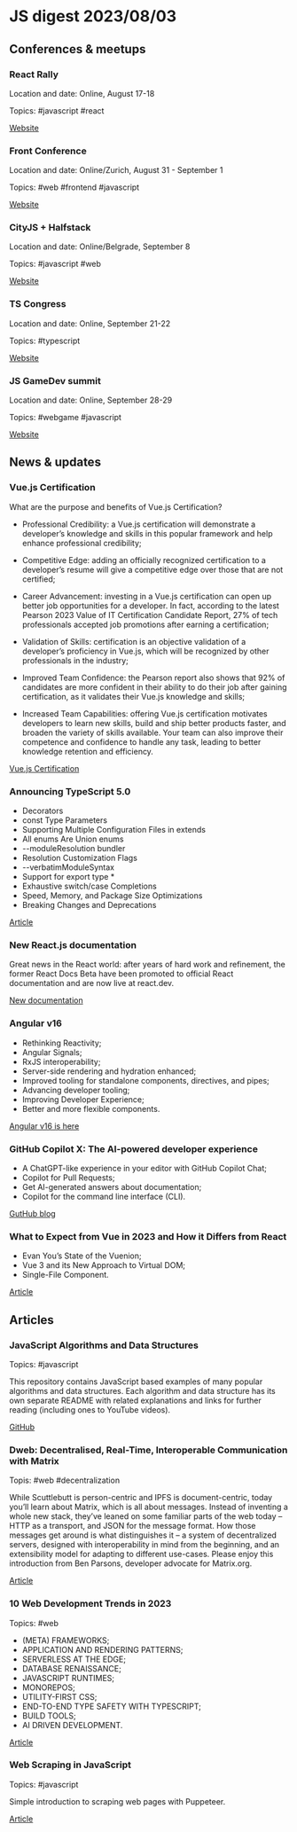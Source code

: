 # JS digest 2023/08/03

## Conferences & meetups

### React Rally

Location and date: Online, August 17-18

Topics: #javascript #react

[Website](https://www.reactrally.com/)

### Front Conference

Location and date: Online/Zurich, August 31 - September 1

Topics: #web #frontend #javascript

[Website](https://frontconference.com/)

### CityJS + Halfstack

Location and date: Online/Belgrade, September 8

Topics: #javascript #web

[Website](https://belgrade.cityjsconf.org/)

### TS Congress

Location and date: Online, September 21-22

Topics: #typescript

[Website](https://typescriptcongress.com/)

### JS GameDev summit

Location and date: Online, September 28-29

Topics: #webgame #javascript

[Website](https://jsgamedev.com/)

## News & updates

### Vue.js Certification

What are the purpose and benefits of Vue.js Certification?

- Professional Credibility: a Vue.js certification will demonstrate a developer’s knowledge and skills in this popular framework and help enhance professional credibility;
- Competitive Edge: adding an officially recognized certification to a developer’s resume will give a competitive edge over those that are not certified;
- Career Advancement: investing in a Vue.js certification can open up better job opportunities for a developer. In fact, according to the latest Pearson 2023 Value of IT Certification Candidate Report, 27% of tech professionals accepted job promotions after earning a certification;

- Validation of Skills: certification is an objective validation of a developer’s proficiency in Vue.js, which will be recognized by other professionals in the industry;

- Improved Team Confidence: the Pearson report also shows that 92% of candidates are more confident in their ability to do their job after gaining certification, as it validates their Vue.js knowledge and skills;

- Increased Team Capabilities: offering Vue.js certification motivates developers to learn new skills, build and ship better products faster, and broaden the variety of skills available. Your team can also improve their competence and confidence to handle any task, leading to better knowledge retention and efficiency.

[Vue.js Certification](https://certification.vuejs.org/)

### Announcing TypeScript 5.0

- Decorators
- const Type Parameters
- Supporting Multiple Configuration Files in extends
- All enums Are Union enums
- --moduleResolution bundler
- Resolution Customization Flags
- --verbatimModuleSyntax
- Support for export type *
- Exhaustive switch/case Completions
- Speed, Memory, and Package Size Optimizations
- Breaking Changes and Deprecations

[Article](https://devblogs.microsoft.com/typescript/announcing-typescript-5-0/)

### New React.js documentation

Great news in the React world: after years of hard work and refinement, the former React Docs Beta have been promoted to official React documentation and are now live at react.dev.

[New documentation](https://react.dev/blog/2023/03/16/introducing-react-dev)

### Angular v16

- Rethinking Reactivity;
- Angular Signals;
- RxJS interoperability;
- Server-side rendering and hydration enhanced;
- Improved tooling for standalone components, directives, and pipes;
- Advancing developer tooling;
- Improving Developer Experience;
- Better and more flexible components.

[Angular v16 is here](https://blog.angular.io/angular-v16-is-here-4d7a28ec680d)

### GitHub Copilot X: The AI-powered developer experience

- A ChatGPT-like experience in your editor with GitHub Copilot Chat;
- Copilot for Pull Requests;
- Get AI-generated answers about documentation;
- Copilot for the command line interface (CLI).

[GutHub blog](https://github.blog/2023-03-22-github-copilot-x-the-ai-powered-developer-experience/)

### What to Expect from Vue in 2023 and How it Differs from React

- Evan You’s State of the Vuenion;
- Vue 3 and its New Approach to Virtual DOM;
- Single-File Component.

[Article](https://thenewstack.io/vue-2023/)

## Articles

### JavaScript Algorithms and Data Structures

Topics: #javascript

This repository contains JavaScript based examples of many popular algorithms and data structures.
Each algorithm and data structure has its own separate README with related explanations and links for further reading (including ones to YouTube videos).

[GitHub](https://github.com/trekhleb/javascript-algorithms)

### Dweb: Decentralised, Real-Time, Interoperable Communication with Matrix

Topis: #web #decentralization

While Scuttlebutt is person-centric and IPFS is document-centric, today you’ll learn about Matrix, which is all about messages. Instead of inventing a whole new stack, they’ve leaned on some familiar parts of the web today – HTTP as a transport, and JSON for the message format. How those messages get around is what distinguishes it – a system of decentralized servers, designed with interoperability in mind from the beginning, and an extensibility model for adapting to different use-cases. Please enjoy this introduction from Ben Parsons, developer advocate for Matrix.org.

[Article](https://hacks.mozilla.org/2018/10/dweb-decentralised-real-time-interoperable-communication-with-matrix/)

### 10 Web Development Trends in 2023

Topics: #web

- (META) FRAMEWORKS;
- APPLICATION AND RENDERING PATTERNS;
- SERVERLESS AT THE EDGE;
- DATABASE RENAISSANCE;
- JAVASCRIPT RUNTIMES;
- MONOREPOS;
- UTILITY-FIRST CSS;
- END-TO-END TYPE SAFETY WITH TYPESCRIPT;
- BUILD TOOLS;
- AI DRIVEN DEVELOPMENT.

[Article](https://www.robinwieruch.de/web-development-trends/)

### Web Scraping in JavaScript

Topics: #javascript

Simple introduction to scraping web pages with Puppeteer.

[Article](https://www-freecodecamp-org.cdn.ampproject.org/c/s/www.freecodecamp.org/news/web-scraping-in-javascript-with-puppeteer/amp/)
